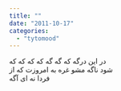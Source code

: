 ```yaml
---
title: ""
date: "2011-10-17"
categories: 
  - "tytomood"
---
```


ﺩﺭ ﺍﯾﻦ ﺩﺭﮔﻪ ﮐﻪ ﮔﻪ ﮔﻪ ﮐﻪ ﮐﻪ ﮐﻪ ﮐﻪ  
ﺷﻮﺩ ﻧﺎﮔﻪ ﻣﺸﻮ ﻏﺮﻩ ﺑﻪ ﺍﻣﺮﻭﺯﺕ ﮐﻪ ﺍﺯ  
ﻓﺮﺩﺍ ﻧﻪ ﺍﯼ ﺁﮔﻪ
